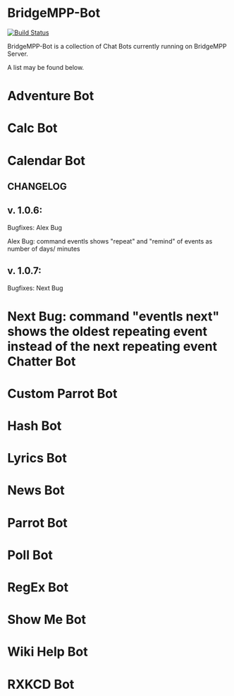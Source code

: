 

BridgeMPP-Bot 
=============


[![Build Status](https://travis-ci.org/Vinpasso/BridgeMPP-Bot.svg?branch=master)](https://travis-ci.org/Vinpasso/BridgeMPP-Bot)

BridgeMPP-Bot is a collection of Chat Bots currently running on BridgeMPP Server.

A list may be found below.

Adventure Bot
=============
Calc Bot
=============
Calendar Bot
=============
CHANGELOG
---------

v. 1.0.6:
---------
Bugfixes: Alex Bug

Alex Bug: command eventls shows "repeat" and "remind" of events as number of days/ minutes


v. 1.0.7:
---------
Bugfixes: Next Bug

Next Bug: command "eventls next" shows the oldest repeating event instead of the next repeating event
Chatter Bot
=============
Custom Parrot Bot
=============
Hash Bot
=============
Lyrics Bot
=============
News Bot
=============
Parrot Bot
=============
Poll Bot
=============
RegEx Bot
=============
Show Me Bot
=============
Wiki Help Bot
=============
RXKCD Bot
=============
